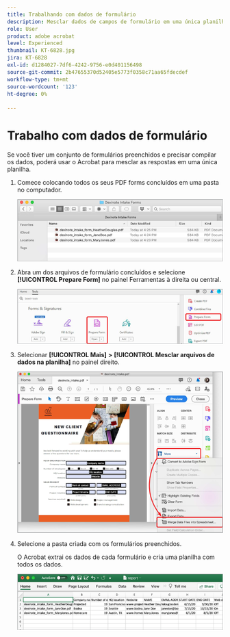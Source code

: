 ```yaml
---
title: Trabalhando com dados de formulário
description: Mesclar dados de campos de formulário em uma única planilha no Acrobat
role: User
product: adobe acrobat
level: Experienced
thumbnail: KT-6828.jpg
jira: KT-6828
exl-id: d1284027-7df6-4242-9756-e0d401156498
source-git-commit: 2b47655370d52405e5773f0358c71aa65fdecdef
workflow-type: tm+mt
source-wordcount: '123'
ht-degree: 0%

---
```


# Trabalho com dados de formulário

Se você tiver um conjunto de formulários preenchidos e precisar compilar os dados, poderá usar o Acrobat para mesclar as respostas em uma única planilha.

1. Comece colocando todos os seus PDF forms concluídos em uma pasta no computador.

   ![Dados do Formulário - Etapa 1](../assets/FormData_1.png)

1. Abra um dos arquivos de formulário concluídos e selecione **[!UICONTROL Prepare Form]** no painel Ferramentas à direita ou central.

   ![Dados de Formulário - Etapa 2](../assets/FormData_2.png)

1. Selecionar **[!UICONTROL Mais]** **>** **[!UICONTROL Mesclar arquivos de dados na planilha]** no painel direito.

   ![Dados do Formulário - Etapa 3](../assets/FormData_3.png)

1. Selecione a pasta criada com os formulários preenchidos.

   O Acrobat extrai os dados de cada formulário e cria uma planilha com todos os dados.

   ![Dados do Formulário - Etapa 4](../assets/FormData_4.png)
